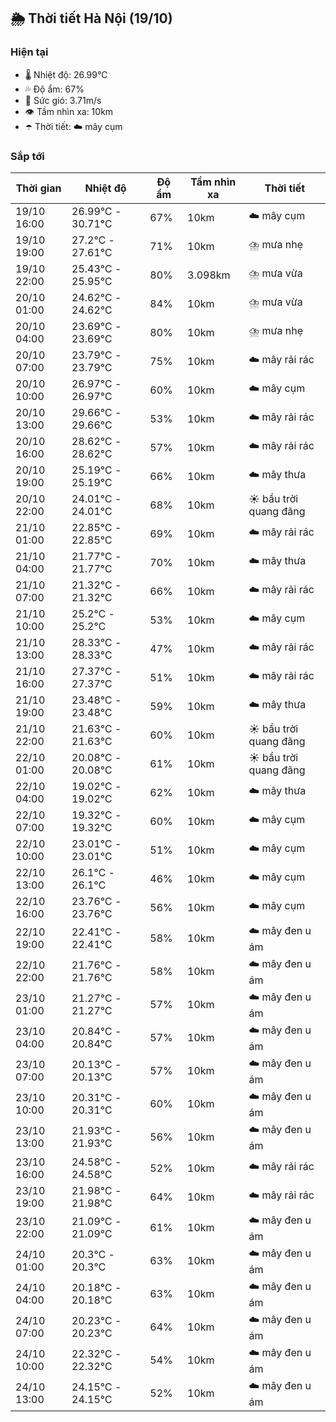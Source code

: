 ## 🌦️ Thời tiết Hà Nội (19/10)

### Hiện tại

- 🌡️ Nhiệt độ: 26.99℃
- 💦 Độ ẩm: 67%
- 💨 Sức gió: 3.71m/s
- 👁️ Tầm nhìn xa: 10km
- ☂️ Thời tiết: ☁️ mây cụm

### Sắp tới

| Thời gian | Nhiệt độ | Độ ẩm | Tầm nhìn xa | Thời tiết |
| --- | --- | --- | --- | --- |
| 19/10 16:00 | 26.99℃ - 30.71℃ | 67% | 10km | ☁️ mây cụm |
| 19/10 19:00 | 27.2℃ - 27.61℃ | 71% | 10km | ⛈️ mưa nhẹ |
| 19/10 22:00 | 25.43℃ - 25.95℃ | 80% | 3.098km | ⛈️ mưa vừa |
| 20/10 01:00 | 24.62℃ - 24.62℃ | 84% | 10km | ⛈️ mưa vừa |
| 20/10 04:00 | 23.69℃ - 23.69℃ | 80% | 10km | ⛈️ mưa nhẹ |
| 20/10 07:00 | 23.79℃ - 23.79℃ | 75% | 10km | ☁️ mây rải rác |
| 20/10 10:00 | 26.97℃ - 26.97℃ | 60% | 10km | ☁️ mây cụm |
| 20/10 13:00 | 29.66℃ - 29.66℃ | 53% | 10km | ☁️ mây rải rác |
| 20/10 16:00 | 28.62℃ - 28.62℃ | 57% | 10km | ☁️ mây rải rác |
| 20/10 19:00 | 25.19℃ - 25.19℃ | 66% | 10km | ☁️ mây thưa |
| 20/10 22:00 | 24.01℃ - 24.01℃ | 68% | 10km | ☀️ bầu trời quang đãng |
| 21/10 01:00 | 22.85℃ - 22.85℃ | 69% | 10km | ☁️ mây rải rác |
| 21/10 04:00 | 21.77℃ - 21.77℃ | 70% | 10km | ☁️ mây thưa |
| 21/10 07:00 | 21.32℃ - 21.32℃ | 66% | 10km | ☁️ mây rải rác |
| 21/10 10:00 | 25.2℃ - 25.2℃ | 53% | 10km | ☁️ mây cụm |
| 21/10 13:00 | 28.33℃ - 28.33℃ | 47% | 10km | ☁️ mây rải rác |
| 21/10 16:00 | 27.37℃ - 27.37℃ | 51% | 10km | ☁️ mây rải rác |
| 21/10 19:00 | 23.48℃ - 23.48℃ | 59% | 10km | ☁️ mây thưa |
| 21/10 22:00 | 21.63℃ - 21.63℃ | 60% | 10km | ☀️ bầu trời quang đãng |
| 22/10 01:00 | 20.08℃ - 20.08℃ | 61% | 10km | ☀️ bầu trời quang đãng |
| 22/10 04:00 | 19.02℃ - 19.02℃ | 62% | 10km | ☁️ mây thưa |
| 22/10 07:00 | 19.32℃ - 19.32℃ | 60% | 10km | ☁️ mây cụm |
| 22/10 10:00 | 23.01℃ - 23.01℃ | 51% | 10km | ☁️ mây cụm |
| 22/10 13:00 | 26.1℃ - 26.1℃ | 46% | 10km | ☁️ mây cụm |
| 22/10 16:00 | 23.76℃ - 23.76℃ | 56% | 10km | ☁️ mây cụm |
| 22/10 19:00 | 22.41℃ - 22.41℃ | 58% | 10km | ☁️ mây đen u ám |
| 22/10 22:00 | 21.76℃ - 21.76℃ | 58% | 10km | ☁️ mây đen u ám |
| 23/10 01:00 | 21.27℃ - 21.27℃ | 57% | 10km | ☁️ mây đen u ám |
| 23/10 04:00 | 20.84℃ - 20.84℃ | 57% | 10km | ☁️ mây đen u ám |
| 23/10 07:00 | 20.13℃ - 20.13℃ | 57% | 10km | ☁️ mây đen u ám |
| 23/10 10:00 | 20.31℃ - 20.31℃ | 60% | 10km | ☁️ mây đen u ám |
| 23/10 13:00 | 21.93℃ - 21.93℃ | 56% | 10km | ☁️ mây đen u ám |
| 23/10 16:00 | 24.58℃ - 24.58℃ | 52% | 10km | ☁️ mây rải rác |
| 23/10 19:00 | 21.98℃ - 21.98℃ | 64% | 10km | ☁️ mây rải rác |
| 23/10 22:00 | 21.09℃ - 21.09℃ | 61% | 10km | ☁️ mây đen u ám |
| 24/10 01:00 | 20.3℃ - 20.3℃ | 63% | 10km | ☁️ mây đen u ám |
| 24/10 04:00 | 20.18℃ - 20.18℃ | 63% | 10km | ☁️ mây đen u ám |
| 24/10 07:00 | 20.23℃ - 20.23℃ | 64% | 10km | ☁️ mây đen u ám |
| 24/10 10:00 | 22.32℃ - 22.32℃ | 54% | 10km | ☁️ mây đen u ám |
| 24/10 13:00 | 24.15℃ - 24.15℃ | 52% | 10km | ☁️ mây đen u ám |
